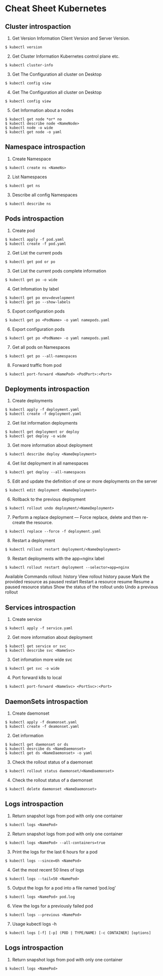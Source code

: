 # Cheat Sheet Kubernetes

## Cluster introspaction
1. Get Version Information Client Version and Server Version.
```
$ kubectl version
```
2. Get Cluster Information Kubernetes control plane etc.
```
$ kubectl cluster-info
```
3. Get The Configuration all cluster on Desktop
```
$ kubectl config view
```
4. Get The Configuration all cluster on Desktop
```
$ kubectl config view
```
5. Get Information about a nodes
```
$ kubectl get node *or* no
$ kubectl describe node <NameNode>
$ kubectl node -o wide
$ kubectl get node -o yaml
```

## Namespace introspaction
1. Create Namespace
```
$ kubectl create ns <NameNs>
```
2. List Namespaces
```
$ kubectl get ns
```
3. Describe all config Namespaces 
```
$ kubectl describe ns
```

## Pods introspaction
1. Create pod
```
$ kubectl apply -f pod.yaml
$ kubectl create -f pod.yaml
```
2. Get List the current pods
```
$ kubectl get pod or po
```
3. Get List the current pods complete information
```
$ kubectl get po -o wide 
```
4. Get Infomation by label
```
$ kubectl get po env=development 
$ kubectl get po --show-labels
```
5. Export configuration pods
```
$ kubectl get po <PodName> -o yaml namepods.yaml
```
6. Export configuration pods
```
$ kubectl get po <PodName> -o yaml namepods.yaml
```
7. Get all pods on Namespaces
```
$ kubectl get po --all-namespaces
```
8. Forward traffic from pod
```
$ kubectl port-forward <NamePod> <PodPort>:<Port>
```

## Deployments introspaction
1. Create deployments
```
$ kubectl apply -f deployment.yaml
$ kubectl create -f deployment.yaml
```
2. Get list information deployments
```
$ kubectl get deployment or deploy
$ kubectl get deploy -o wide
```
3. Get more information about deployment
```
$ kubectl describe deploy <NameDeployment>
```
4. Get list deployment in all namespaces
```
$ kubectl get deploy --all-namespaces
```
5. Edit and update the definition of one or more deployments on the server
```
$ kubectl edit deployment <NameDeployment>
```
6. Rollback to the previous deployment
```
$ kubectl rollout undo deployment/<NameDeployment>
```
7. Perform a replace deployment — Force replace, delete and then re-create the resource.
```
$ kubectl replace --force -f deployment.yaml
```
8. Restart a deployment
```
$ kubectl rollout restart deployment/<NameDeployment>
```
9. Restart deployments with the app=nginx label
```
$ kubectl rollout restart deployment --selector=app=nginx
```

Available Commands rollout:
  history       View rollout history
  pause         Mark the provided resource as paused
  restart       Restart a resource
  resume        Resume a paused resource
  status        Show the status of the rollout
  undo          Undo a previous rollout
  

## Services introspaction
1. Create service
```
$ kubectl apply -f service.yaml
```
2. Get more information about deployment
```
$ kubectl get service or svc
$ kubectl describe svc <NameSvc>
```
3. Get infomation more wide svc
```
$ kubectl get svc -o wide
```
4. Port forward k8s to local
```
$ kubectl port-forward <NameSvc> <PortSvc>:<Port>
```

## DaemonSets introspaction
1. Create daemonset
```
$ kubectl apply -f deamonset.yaml
$ kubectl create -f deamonset.yaml
```
2. Get information
```
$ kubectl get daemonset or ds
$ kubectl desrcibe ds <NameDaemonset>
$ kubectl get ds <NameDaemonset> -o yaml
```
3. Check the rollout status of a daemonset
```
$ kubectl rollout status daemonset/<NameDaemonset>
```
4. Check the rollout status of a daemonset
```
$ kubectl delete daemonset <NameDaemonset>
```

## Logs introspaction
1. Return snapshot logs from pod with only one container
```
$ kubectl logs <NamePod>
```
2. Return snapshot logs from pod with only one container
```
$ kubectl logs <NamePod> --all-containers=true
```
3. Print the logs for the last 6 hours for a pod
```
$ kubectl logs --since=6h <NamePod>
```
4. Get the most recent 50 lines of logs
```
$ kubectl logs --tail=50 <NamePod>
```
5. Output the logs for a pod into a file named ‘pod.log’
```
$ kubectl logs <NamePod> pod.log
```
6. View the logs for a previously failed pod
```
$ kubectl logs --previous <NamePod>
```
7. Usage kubectl logs -h
```
$ kubectl logs [-f] [-p] (POD | TYPE/NAME) [-c CONTAINER] [options]
```

## Logs introspaction
1. Return snapshot logs from pod with only one container
```
$ kubectl logs <NamePod>
```



















